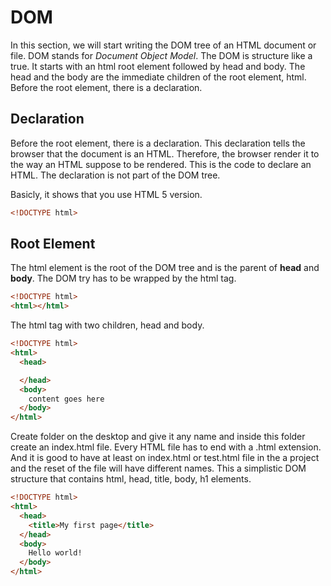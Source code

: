 # DOM

In this section, we will start writing the DOM tree of an HTML document or file. DOM stands for _Document Object Model_. The DOM is structure like a true. It starts with an html root element followed by head and body. The head and the body are the immediate children of the root element, html. Before the root element, there is a declaration.

## Declaration

Before the root element, there is a declaration. This declaration tells the browser that the document is an HTML. Therefore, the browser render it to the way an HTML suppose to be rendered.
This is the code to declare an HTML. The declaration is not part of the DOM tree.

Basicly, it shows that you use HTML 5 version.
```html
<!DOCTYPE html>
```
## Root Element

The html element is the root of the DOM tree and is the parent of **head** and **body**.
The DOM try has to be wrapped by the html tag.
```html
<!DOCTYPE html>
<html></html>
```

The html tag with two children, head and body.
```html
<!DOCTYPE html>
<html>
  <head>

  </head>
  <body>
    content goes here
  </body>
</html>
```
Create folder on the desktop and give it any name and inside this folder create an index.html file. Every HTML file has to end with a .html extension. And it is good to have at least on index.html or test.html file in the a project and the reset of the file will have different names.
This a simplistic DOM structure that contains html, head, title, body, h1 elements.
```html
<!DOCTYPE html>
<html>
  <head>
    <title>My first page</title>
  </head>
  <body>
    Hello world!
  </body>
</html>
```
